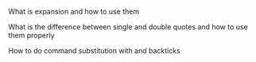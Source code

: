 What is expansion and how to use them

What is the difference between single and double quotes and how to use them properly

How to do command substitution with  and backticks
